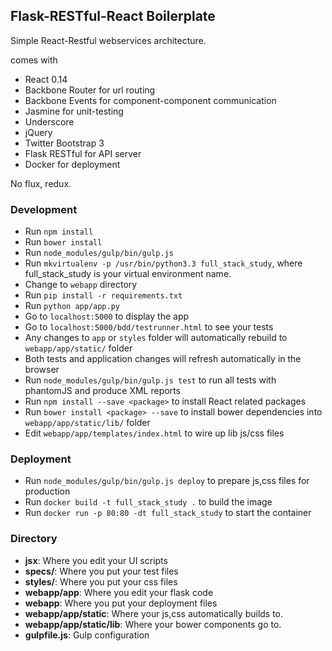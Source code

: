 ## Flask-RESTful-React Boilerplate

Simple React-Restful webservices architecture.

comes with
* React 0.14
* Backbone Router for url routing
* Backbone Events for component-component communication
* Jasmine for unit-testing
* Underscore
* jQuery
* Twitter Bootstrap 3
* Flask RESTful for API server
* Docker for deployment

No flux, redux.

### Development
* Run `npm install`
* Run `bower install`
* Run `node_modules/gulp/bin/gulp.js`
* Run `mkvirtualenv -p /usr/bin/python3.3 full_stack_study`, where full_stack_study is your virtual environment name.
* Change to `webapp` directory
* Run `pip install -r requirements.txt`
* Run `python app/app.py`
* Go to `localhost:5000` to display the app
* Go to `localhost:5000/bdd/testrunner.html` to see your tests
* Any changes to `app` or `styles` folder will automatically rebuild to `webapp/app/static/` folder
* Both tests and application changes will refresh automatically in the browser
* Run `node_modules/gulp/bin/gulp.js test` to run all tests with phantomJS and produce XML reports
* Run `npm install --save <package>` to install React related packages
* Run `bower install <package> --save` to install bower dependencies into `webapp/app/static/lib/` folder
* Edit `webapp/app/templates/index.html` to wire up lib js/css files

### Deployment
* Run `node_modules/gulp/bin/gulp.js deploy` to prepare js,css files for production
* Run `docker build -t full_stack_study .` to build the image
* Run `docker run -p 80:80 -dt full_stack_study` to start the container

### Directory
* **jsx**: Where you edit your UI scripts
* **specs/**: Where you put your test files
* **styles/**: Where you put your css files
* **webapp/app**: Where you edit your flask code
* **webapp**: Where you put your deployment files
* **webapp/app/static**: Where your js,css automatically builds to.
* **webapp/app/static/lib**: Where your bower components go to.
* **gulpfile.js**: Gulp configuration
